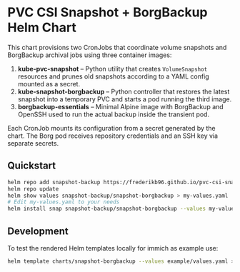 # PVC CSI Snapshot + BorgBackup Helm Chart

This chart provisions two CronJobs that coordinate volume snapshots and
BorgBackup archival jobs using three container images:

1. **kube-pvc-snapshot** – Python utility that creates `VolumeSnapshot`
   resources and prunes old snapshots according to a YAML config mounted as a
   secret.
2. **kube-snapshot-borgbackup** – Python controller that restores the latest
   snapshot into a temporary PVC and starts a pod running the third image.
3. **borgbackup-essentials** – Minimal Alpine image with BorgBackup and OpenSSH
   used to run the actual backup inside the transient pod.

Each CronJob mounts its configuration from a secret generated by the chart. The
Borg pod receives repository credentials and an SSH key via separate secrets.

## Quickstart

```sh
helm repo add snapshot-backup https://frederikb96.github.io/pvc-csi-snapshot-borgbackup-helm
helm repo update
helm show values snapshot-backup/snapshot-borgbackup > my-values.yaml
# Edit my-values.yaml to your needs
helm install snap snapshot-backup/snapshot-borgbackup --values my-values.yaml
```

## Development

To test the rendered Helm templates locally for immich as example use:

```sh
helm template charts/snapshot-borgbackup --values example/values.yaml > /example/rendered.yaml
```
